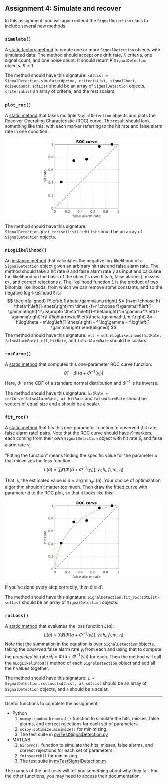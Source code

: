 ## Assignment 4: Simulate and recover

In this assignment, you will again extend the `SignalDetection` class to include several new methods.

### `simulate()`

A <u>static factory method</u> to create one or more `SignalDetection` objects with simulated data.  The method should accept one drift rate, $K$ criteria, one signal count, and one noise count.  It should return $K$ `SignalDetection` objects.  $K \geq 1$.

The method should have this signature: `sdtList = SignalDetection.simulate(dprime, criteriaList, signalCount, noiseCount)`.   `sdtList` should be an array of `SignalDetection` objects, `criteriaList` an array of criteria, and the rest scalars.

### `plot_roc()`

A <u>static method</u> that takes multiple `SignalDetection` objects and plots the Receiver Operating Characteristic (ROC) curve.  The result should look something like this, with each marker referring to the hit rate and false alarm rate in one condition:

![](roc_example1.png)

The method should have this signature: `SignalDetection.plot_roc(sdtList)`.   `sdtList` should be an array of `SignalDetection` objects.

### `nLogLikelihood()`

An <u>instance method</u> that calculates the negative log-likelihood of a `SignalDetection` object given an arbitrary hit rate and false alarm rate.  The method should take a hit rate $\theta$ and false alarm rate $\gamma$ as input and calculate the likelihood on the basis of the object's own hits $h$, false alarms $f$, misses $m$ , and correct rejections $r$.  The likelihood function $L$ is the product of two binomial likelihoods, from which we can remove some constants, and so the negative log-likelihood $\ell$ is:
$$
\begin{aligned}
P\left(h,f|\theta,\gamma,m,r\right)
  &= {h+m \choose h} \theta^h\left(1-\theta\right)^m \times {f+r \choose f}\gamma^f\left(1-\gamma\right)^r\\
  &\propto \theta^h\left(1-\theta\right)^m \gamma^f\left(1-\gamma\right)^r\\
\Rightarrow\ell\left(\theta,\gamma;h,f,m,r\right) &= -h\log\theta - m\log\left(1-\theta\right) - f \log\gamma - r\log\left(1-\gamma\right)
\end{aligned}
$$
The method should have this signature: `ell = sdt.nLogLikelihood(hitRate, falseAlarmRate)`.   `ell`, `hitRate`, and `falseAlarmRate` should be scalars.

### `rocCurve()`

A <u>static method</u> that computes this one-parameter ROC curve function:
$$
\bar\theta_i = \Phi\!\left(a + \Phi^{-1}\!\left(\gamma_i\right)\right)
$$
Here, $\Phi$ is the CDF of a standard normal distribution and $\Phi^{-1}$ is its inverse.  

The method should have this signature: `hitRate = rocCurve(falseAlarmRate, a)`. `hitRate` and `falseAlarmRate` should be vectors of equal size and `a` should be a scalar. 

### `fit_roc()`

A <u>static method</u> that fits this one-parameter function to observed [hit rate, false alarm rate] pairs.  Note that the ROC curve should have $K$ markers, each coming from their own `SignalDetection` object with hit rate $\theta_i$ and false alarm rate $\gamma_i$.

"Fitting the function" means finding the specific value for the parameter $a$ that minimizes the loss function: 
$$
L(a) = \sum_i \ell\left(
\Phi\!\left[a + \Phi^{-1}\!\left(\gamma_i\right)\right],\gamma_i; h_i,f_i,m_i,r_i
\right)
$$

That is, the estimated value is $\hat{a} = \arg\min_aL(a)$.  Your choice of optimization algorithm shouldn't matter too much.  Then draw the fitted curve with parameter $\hat{a}$ to the ROC plot, so that it looks like this:

![](roc_example2.png)

If you've done every step correctly, then $\hat{a} \approx d'$.

The method should have this signature: `SignalDetection.fit_roc(sdtList)`.   `sdtList` should be an array of `SignalDetection` objects.

### `rocLoss()`

A <u>static method</u> that evaluates the loss function $L(a)$:
$$
L(a) = \sum_i \ell\left(
\Phi\!\left[a + \Phi^{-1}\!\left(\gamma_i\right)\right],\gamma_i; h_i,f_i,m_i,r_i
\right)
$$
Note that the summation in the equation is over `SignalDetection` objects, taking the _observed_ false alarm rate $\gamma_i$ from each and using that to compute the _predicted_ hit rate $\bar\theta_i = \Phi\!\left(a + \Phi^{-1}\!\left(\gamma_i\right)\right)$ for each.  Then the method will call the `nLogLikelihood()` method of each `SignalDetection` object and add all the $\ell$ values together.

The method should have this signature: `L = SignalDetection.rocLoss(sdtList, a)`.   `sdtList` should be an array of `SignalDetection` objects, and `a` should be a scalar.


---

Useful functions to complete the assignment:

* Python
  1.  `numpy.random.binomial()` function to simulate the hits, misses, false alarms, and correct rejections for each set of parameters.
  2.  `scipy.optimize.minimize()` for minimizing.
  3.  The test suite in [py/TestSignalDetection.py]()
* MATLAB
  1. `binornd()` function to simulate the hits, misses, false alarms, and correct rejections for each set of parameters.
  2. `fminsearch()` for minimizing.
  3. The test suite in [m/TestSignalDetection.m]()

The names of the unit tests will tell you something about why they fail.  For the other functions, you may need to access their documentation.
